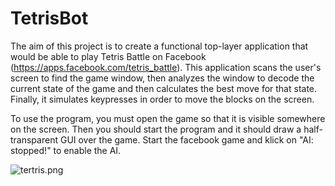 # TetrisBot
The aim of this project is to create a functional top-layer application that would be able to play Tetris Battle on Facebook (https://apps.facebook.com/tetris_battle). This application scans the user's screen to find the game window, then analyzes the window to decode the current state of the game and then calculates the best move for that state. Finally, it simulates keypresses in order to move the blocks on the screen.

To use the program, you must open the game so that it is visible somewhere on the screen. Then you should start the program and it should draw a half-transparent GUI over the game. Start the facebook game and klick on "AI: stopped!" to enable the AI.

![tertris.png](https://s16.postimg.org/93afkeml1/tertris.png)
